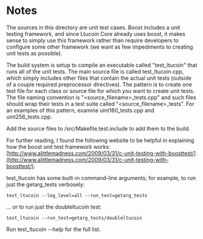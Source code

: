 # Notes
The sources in this directory are unit test cases.  Boost includes a
unit testing framework, and since Ltucoin Core already uses boost, it makes
sense to simply use this framework rather than require developers to
configure some other framework (we want as few impediments to creating
unit tests as possible).

The build system is setup to compile an executable called "test_ltucoin"
that runs all of the unit tests.  The main source file is called
test_ltucoin.cpp, which simply includes other files that contain the
actual unit tests (outside of a couple required preprocessor
directives).  The pattern is to create one test file for each class or
source file for which you want to create unit tests.  The file naming
convention is "<source_filename>_tests.cpp" and such files should wrap
their tests in a test suite called "<source_filename>_tests".  For an
examples of this pattern, examine uint160_tests.cpp and
uint256_tests.cpp.

Add the source files to /src/Makefile.test.include to add them to the build.

For further reading, I found the following website to be helpful in
explaining how the boost unit test framework works:
[http://www.alittlemadness.com/2009/03/31/c-unit-testing-with-boosttest/](http://www.alittlemadness.com/2009/03/31/c-unit-testing-with-boosttest/).

test_ltucoin has some built-in command-line arguments; for
example, to run just the getarg_tests verbosely:

    test_ltucoin --log_level=all --run_test=getarg_tests

... or to run just the doubleltucoin test:

    test_ltucoin --run_test=getarg_tests/doubleltucoin

Run  test_ltucoin --help   for the full list.

